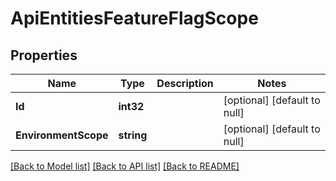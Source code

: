 # ApiEntitiesFeatureFlagScope

## Properties
Name | Type | Description | Notes
------------ | ------------- | ------------- | -------------
**Id** | **int32** |  | [optional] [default to null]
**EnvironmentScope** | **string** |  | [optional] [default to null]

[[Back to Model list]](../README.md#documentation-for-models) [[Back to API list]](../README.md#documentation-for-api-endpoints) [[Back to README]](../README.md)


